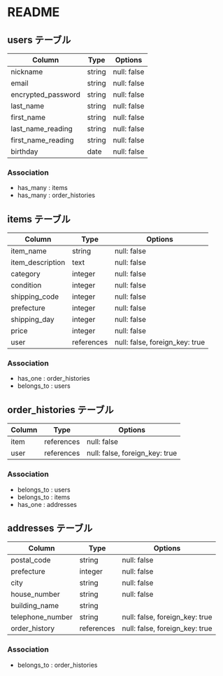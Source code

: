 # README

## users テーブル

| Column              | Type   | Options      |
| ------------------- | ------ | ------------ |
| nickname            | string | null: false  |
| email               | string | null: false  |
| encrypted_password  | string | null: false  |
| last_name           | string | null: false  |
| first_name          | string | null: false  |
| last_name_reading   | string | null: false  |
| first_name_reading  | string | null: false  |
| birthday            | date   | null: false  |

### Association

- has_many : items
- has_many : order_histories


## items テーブル

| Column           | Type          | Options                        |
| ---------------- | ------------- | ------------------------------ |
| item_name        | string        | null: false                    |
| item_description | text          | null: false                    |
| category         | integer       | null: false                    |
| condition        | integer       | null: false                    |
| shipping_code    | integer       | null: false                    |
| prefecture       | integer       | null: false                    |
| shipping_day     | integer       | null: false                    |
| price            | integer       | null: false                    |
| user             | references    | null: false, foreign_key: true |

### Association
- has_one : order_histories
- belongs_to : users



## order_histories テーブル

| Column    | Type       | Options                        |
| --------- | ---------- | ------------------------------ |
| item      | references | null: false                    |
| user      | references | null: false, foreign_key: true |

### Association
- belongs_to : users
- belongs_to : items
- has_one : addresses



## addresses テーブル

| Column           | Type          | Options                        |
| ---------------- | ------------- | ------------------------------ |
| postal_code      | string        | null: false                    |
| prefecture       | integer       | null: false                    |
| city             | string        | null: false                    |
| house_number     | string        | null: false                    |
| building_name    | string        |                                |
| telephone_number | string        | null: false, foreign_key: true |
| order_history    | references    | null: false, foreign_key: true |

### Association
- belongs_to : order_histories


